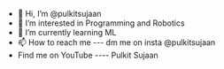 - 👋 Hi, I’m @pulkitsujaan
- 👀 I’m interested in Programming and Robotics
- 🌱 I’m currently learning ML
- 📫 How to reach me --- dm me on insta @pulkitsujaan
- Find me on YouTube ---- Pulkit Sujaan
<!---
pulkitsujaan/pulkitsujaan is a ✨ special ✨ repository because its `README.md` (this file) appears on your GitHub profile.
You can click the Preview link to take a look at your changes.
--->
